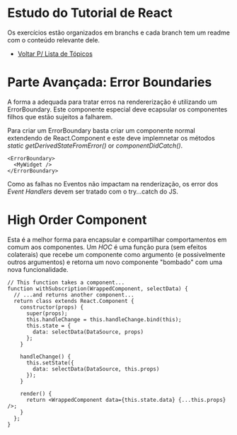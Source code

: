 # Estudo do Tutorial de React

Os exercícios estão organizados em branchs e cada branch tem um readme com o conteúdo relevante dele.

* [Voltar P/ Lista de Tópicos](../../tree/master)

# Parte Avançada: Error Boundaries

A forma a adequada para tratar erros na rendererização é utilizando um ErrorBoundary. Este componente especial deve ecapsular os componentes filhos que estão sujeitos a falharem. 

Para criar um ErrorBoundary basta criar um componente normal extendendo de React.Component e este deve implemnetar os métodos _static getDerivedStateFromError()_ or _componentDidCatch()_.

    <ErrorBoundary>
      <MyWidget />
    </ErrorBoundary>


Como as falhas no Eventos não impactam na renderização, os error dos *Event Handlers* devem ser tratado com o try...catch do JS.

# High Order Component

Esta é a melhor forma para encapsular e compartilhar comportamentos em comum aos componentes. Um *HOC* é uma função pura (sem efeitos colaterais) que recebe um componente como argumento (e possivelmente outros argumentos) e retorna um novo componente "bombado" com uma nova funcionalidade.

    // This function takes a component...
    function withSubscription(WrappedComponent, selectData) {
      // ...and returns another component...
      return class extends React.Component {
        constructor(props) {
          super(props);
          this.handleChange = this.handleChange.bind(this);
          this.state = {
            data: selectData(DataSource, props)
          };
        }

        handleChange() {
          this.setState({
            data: selectData(DataSource, this.props)
          });
        }

        render() {
          return <WrappedComponent data={this.state.data} {...this.props} />;
        }
      };
    }
